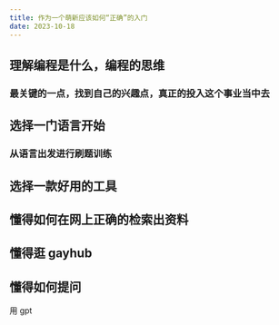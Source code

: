 ```yaml
---
title: 作为一个萌新应该如何“正确”的入门
date: 2023-10-18
---
```


## 理解编程是什么，编程的思维

### 最关键的一点，找到自己的兴趣点，真正的投入这个事业当中去

## 选择一门语言开始

### 从语言出发进行刷题训练

## 选择一款好用的工具

## 懂得如何在网上正确的检索出资料

## 懂得逛 gayhub

## 懂得如何提问

用 gpt
